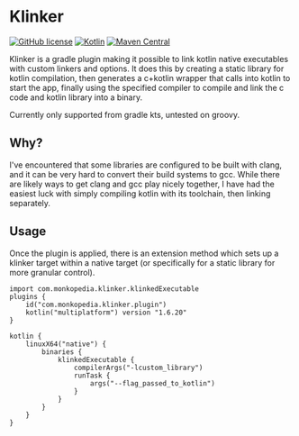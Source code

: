 # Klinker

[![GitHub license](https://img.shields.io/badge/license-Apache%20License%202.0-blue.svg?style=flat)](http://www.apache.org/licenses/LICENSE-2.0)
[![Kotlin](https://img.shields.io/badge/kotlin-1.6.20-blue.svg?logo=kotlin)](http://kotlinlang.org)
[![Maven Central](https://img.shields.io/maven-central/v/com.monkopedia.klinker/plugin/0.1.1)](https://search.maven.org/artifact/com.monkopedia.klinker/plugin/0.1.1/pom)

Klinker is a gradle plugin making it possible to link kotlin native executables with custom
linkers and options. It does this by creating a static library for kotlin compilation, then
generates a c+kotlin wrapper that calls into kotlin to start the app, finally using the specified
compiler to compile and link the c code and kotlin library into a binary.

Currently only supported from gradle kts, untested on groovy.

## Why?

I've encountered that some libraries are configured to be built with clang, and it can be very hard
to convert their build systems to gcc. While there are likely ways to get clang and gcc play nicely
together, I have had the easiest luck with simply compiling kotlin with its toolchain, then linking
separately.

## Usage

Once the plugin is applied, there is an extension method which sets up a klinker target within a
native target (or specifically for a static library for more granular control).

```
import com.monkopedia.klinker.klinkedExecutable
plugins {
    id("com.monkopedia.klinker.plugin")
    kotlin("multiplatform") version "1.6.20"
}

kotlin {
    linuxX64("native") {
        binaries {
            klinkedExecutable {
                compilerArgs("-lcustom_library")
                runTask {
                    args("--flag_passed_to_kotlin")
                }
            }
        }
    }
}
```
